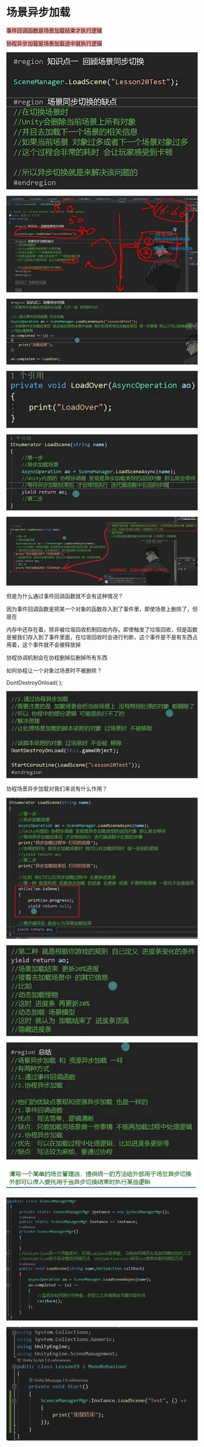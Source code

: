 # 场景异步加载

<span style="background-color: #ffaaaa">事件回调函数是场景加载结束才执行逻辑</span>

<span style="background-color: #ffaaaa">协程异步加载是场景加载途中就执行逻辑</span>

![2b8bd886f60d350f1f6f5d05251936dd.png](image/2b8bd886f60d350f1f6f5d05251936dd.png)

![37b999ed1dc066b61fc905639fdd530a.png](image/37b999ed1dc066b61fc905639fdd530a.png)

![f835a39d0faa68e2a4375a4f4cd7e405.png](image/f835a39d0faa68e2a4375a4f4cd7e405.png)

![8519f2c9ce57a24c3cbc9fa2eaa2c79c.png](image/8519f2c9ce57a24c3cbc9fa2eaa2c79c.png)

![8a99e4ac3e36eeb69eeebf2c84a31d2d.png](image/8a99e4ac3e36eeb69eeebf2c84a31d2d.png)

![269bedd9efb9614f11184d27db6e404d.png](image/269bedd9efb9614f11184d27db6e404d.png)

但是为什么通过事件回调函数就不会有这种情况？

因为事件回调函数是把某一个对象的函数存入到了事件里，即使场景上删除了，但是在

内存中还存在着，除非被垃圾回收机制回收内存。即使触发了垃圾回收，但是函数是被我们存入到了事件里面，在垃圾回收时会进行判断，这个事件是不是有东西占用着，这个事件就不会被释放掉

协程协调机制会在协程删掉后删掉所有东西

如何协程让一个对象过场景时不被删除？

DontDestroyOnload( );

![8a3be6a8098cb72c3b7e6b8804e43f0a.png](image/8a3be6a8098cb72c3b7e6b8804e43f0a.png)

协程场景异步加载对我们来说有什么作用？

![3cf7d4421b9f0595ce3d775faa04385a.png](image/3cf7d4421b9f0595ce3d775faa04385a.png)

![560a76146ccc28190cd290af46eb8d52.png](image/560a76146ccc28190cd290af46eb8d52.png)

![035d6e84dec12181df539aa262d77d56.png](image/035d6e84dec12181df539aa262d77d56.png)

![c0988b3b99ff8d872c04b2fbb16b8938.png](image/c0988b3b99ff8d872c04b2fbb16b8938.png)

![425367566f600689f084301d6db54013.png](image/425367566f600689f084301d6db54013.png)

![7353a924a8191a755cc84cc799662633.png](image/7353a924a8191a755cc84cc799662633.png)
